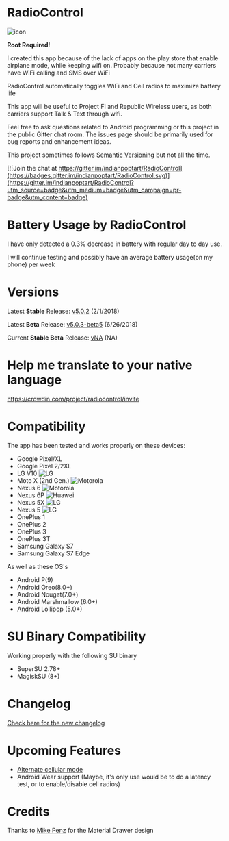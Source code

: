 # RadioControl
![icon](https://nikhilp.org/images/ic_launcher.png)

**Root Required!**

I created this app because of the lack of apps on the play store that enable airplane mode, while keeping wifi on. Probably because not many carriers have WiFi calling and SMS over WiFi

RadioControl automatically toggles WiFi and Cell radios to maximize battery life

This app will be useful to Project Fi and Republic Wireless users, as both carriers support Talk & Text through wifi.

Feel free to ask questions related to Android programming or this project in the public Gitter chat room. The issues page should be primarily used for bug reports and enhancement ideas.

This project sometimes follows [Semantic Versioning](http://semver.org/) but not all the time.

[![Join the chat at https://gitter.im/indianpoptart/RadioControl](https://badges.gitter.im/indianpoptart/RadioControl.svg)](https://gitter.im/indianpoptart/RadioControl?utm_source=badge&utm_medium=badge&utm_campaign=pr-badge&utm_content=badge)

# Battery Usage by RadioControl

I have only detected a 0.3% decrease in battery with regular day to day use.

I will continue testing and possibly have an average battery usage(on my phone) per week

# Versions

Latest **Stable** Release: [v5.0.2](https://github.com/indianpoptart/RadioControl/releases/latest) (2/1/2018)

Latest **Beta** Release: [v5.0.3-beta5](https://github.com/indianpoptart/RadioControl/releases/tag/v5.0.3-beta5) (6/26/2018)

Current **Stable Beta** Release: [vNA]() (NA)

# Help me translate to your native language
https://crowdin.com/project/radiocontrol/invite

# Compatibility
The app has been tested and works properly on these devices:
- Google Pixel/XL
- Google Pixel 2/2XL
- LG V10 ![LG](https://nikhilp.org/images/lg.png)
- Moto X (2nd Gen.) ![Motorola](https://nikhilp.org/images/moto.png)
- Nexus 6 ![Motorola](https://nikhilp.org/images/moto.png)
- Nexus 6P ![Huawei](https://nikhilp.org/images/huawei.png)
- Nexus 5X ![LG](https://nikhilp.org/images/lg.png)
- Nexus 5 ![LG](https://nikhilp.org/images/lg.png)
- OnePlus 1
- OnePlus 2
- OnePlus 3
- OnePlus 3T
- Samsung Galaxy S7
- Samsung Galaxy S7 Edge

As well as these OS's
- Android P(9)
- Android Oreo(8.0+)
- Android Nougat(7.0+)
- Android Marshmallow (6.0+)
- Android Lollipop (5.0+)

# SU Binary Compatibility
Working properly with the following SU binary
- SuperSU 2.78+
- MagiskSU (8+)

# Changelog
[Check here for the new changelog](https://headwayapp.co/radiocontrol-release-notes)

# Upcoming Features

- [Alternate cellular mode](https://github.com/indianpoptart/RadioControl/issues/35)
- Android Wear support (Maybe, it's only use would be to do a latency test, or to enable/disable cell radios)

# Credits
Thanks to [Mike Penz](https://github.com/mikepenz) for the Material Drawer design
